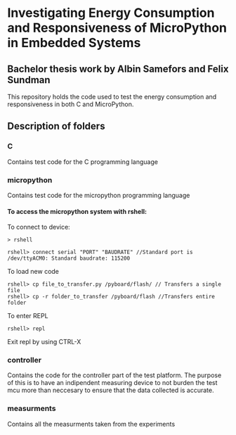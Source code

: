 # Investigating Energy Consumption and Responsiveness of MicroPython in Embedded Systems
## Bachelor thesis work by Albin Samefors and Felix Sundman
This repository holds the code used to test the energy consumption and responsiveness in both C and MicroPython.

## Description of folders
### C 
Contains test code for the C programming language
### micropython
Contains test code for the micropython programming language

#### To access the micropython system with rshell:
To connect to device:
```
> rshell

rshell> connect serial "PORT" "BAUDRATE" //Standard port is /dev/ttyACM0: Standard baudrate: 115200
```
To load new code

```
rshell> cp file_to_transfer.py /pyboard/flash/ // Transfers a single file
rshell> cp -r folder_to_transfer /pyboard/flash //Transfers entire folder
```
To enter REPL
```
rshell> repl
```
Exit repl by using CTRL-X

### controller
Contains the code for the controller part of the test platform. The purpose of this is to have an indipendent measuring device to not burden the test mcu more than neccesary to ensure that the data collected is accurate.
### measurments
Contains all the measurments taken from the experiments
